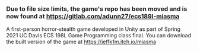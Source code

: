 ### Due to file size limits, the game's repo has been moved and is now found at https://gitlab.com/adunn27/ecs189l-miasma

A first-person horror-stealth game developed in Unity as part of Spring 2021 UC Davis ECS 198L Game Programming class final. You can download the built version of the game at https://jeffk1m.itch.io/miasma
